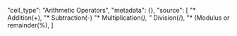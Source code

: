 "cell_type": "Arithmetic Operators",
"metadata": {},
"source": [
"* Addition(+),
"* Subtraction(-)
"* Multiplication(*),
"* Division(/),
"* (Modulus or remainder(%),
]